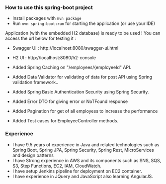 ### How to use this spring-boot project

- Install packages with `mvn package`
- Run `mvn spring-boot:run` for starting the application (or use your IDE)

Application (with the embedded H2 database) is ready to be used ! You can access the url below for testing it :

- Swagger UI : http://localhost:8080/swagger-ui.html
- H2 UI : http://localhost:8080/h2-console

- Added Spring Caching on "/employees/{employeeId" API.
- Added Data Validator for validating of data for post API using Spring validation framework..
- Added Spring Basic Authentication Security using Spring Security.
- Added Error DTO for giving error or NoTFound response
- Added Pagination for get of all employess to increase the performance
- Added Test cases for EmployeeController methods.

### Experience

- I have 9.5 years of experience in Java and related technologies such as Spring Boot, Spring JPA, Spring Security, Spring Rest, 
    MicroServices and design patterns
- I have Strong experience in AWS and its components such as SNS, SQS, S3, Step Functions, EC2, IAM, CloudWatch.
- I have setup Jenkins pipeline for deployment on EC2 container.
- I have experience in JQuery and JavaScript also learning AngularJS.
